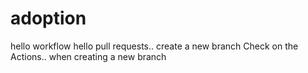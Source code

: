 # adoption
hello workflow
hello pull requests..
create a new branch
Check on the Actions.. when creating a new branch
